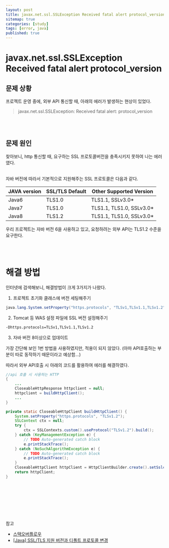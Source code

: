 ```yaml
---
layout: post
title: javax.net.ssl.SSLException Received fatal alert protocol_version
sitemap: true
categories: [study]
tags: [error, java]
published: true
---
```


# javax.net.ssl.SSLException Received fatal alert protocol_version


## 문제 상황
프로젝트 운영 중에, 외부 API 통신할 때, 아래의 에러가 발생하는 현상이 있었다. 

> javax.net.ssl.SSLException: Received fatal alert: protocol_version

<br>
<br>

## 문제 원인
찾아보니, http 통신할 때, 요구하는 SSL 프로토콜버전을 충족시키지 못하여 나는 에러였다.  
<br>

자바 버전에 따라서 기본적으로 지원해주는 SSL 프로토콜은 다음과 같다. 


|JAVA version|SSL/TLS Default|Other Supported Version|
|------|---|---|
|Java6 | TLS1.0 | TLS1.1, SSLv3.0* |
|Java7 | TLS1.0 | TLS1.1, TLS1.0, SSLv3.0* |
|Java8 | TLS1.2 | TLS1.1, TLS1.0, SSLv3.0* |


우리 프로젝트는 자바 버전 6을 사용하고 있고, 요청하려는 외부 API는 TLS1.2 수준을 요구한다. 


<br>
<br>


# 해결 방법

인터넷에 검색해보니, 해결방법이 크게 3가지가 나왔다. 
1. 프로젝트 초기화 클래스에 버전 세팅해주기
~~~java
java.lang.System.setProperty("https.protocols", "TLSv1,TLSv1.1,TLSv1.2");
~~~
2. Tomcat 등 WAS 설정 파일에 SSL 버전 설정해주기
~~~sh
-Dhttps.protocols=TLSv1,TLSv1.1,TLSv1.2
~~~
3. 자바 버전 8이상으로 업데이트  

가장 간단해 보인 1번 방법을 사용하였지만, 적용이 되지 않았다. (아마 API호출하는 부분이 따로 동작하기 때문이라고 예상함...)

따라서 외부 API호출 시 아래의 코드를 활용하여 에러를 해결하였다. 
~~~java
//api 호출 시 사용하는 HTTP
{
    ...
    CloseableHttpResponse httpclient = null;
    httpclient = buildHttpClient();
    ...
}

private static CloseableHttpClient buildHttpClient() {
    System.setProperty("https.protocols", "TLSv1.2");
    SSLContext ctx = null;
    try {
        ctx = SSLContexts.custom().useProtocol("TLSv1.2").build();
    } catch (KeyManagementException e) {
        // TODO Auto-generated catch block
        e.printStackTrace();
    } catch (NoSuchAlgorithmException e) {
        // TODO Auto-generated catch block
        e.printStackTrace();
    }
    CloseableHttpClient httpClient = HttpClientBuilder.create().setSslcontext(ctx).build();
    return httpClient;
}
~~~


<br>
<br>
<br>
<br>
<br>
<br>



참고 
- [스택오버플로우](https://stackoverflow.com/questions/16541627/javax-net-ssl-sslexception-received-fatal-alert-protocol-version)
- [[Java] SSL/TLS 지원 버전과 디폴트 프로토콜 변경](https://juns-lee.tistory.com/entry/Java-SSLTLS-%EC%A7%80%EC%9B%90-%EB%B2%84%EC%A0%84%EA%B3%BC-%EB%94%94%ED%8F%B4%ED%8A%B8-%ED%94%84%EB%A1%9C%ED%86%A0%EC%BD%9C-%EB%B3%80%EA%B2%BD)
